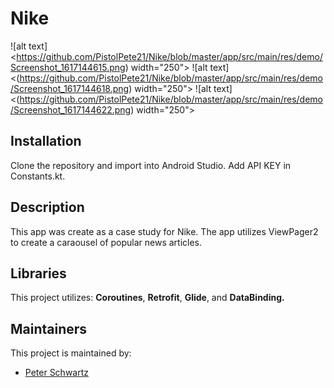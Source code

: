 # Nike
![alt text]<https://github.com/PistolPete21/Nike/blob/master/app/src/main/res/demo/Screenshot_1617144615.png) width="250">
![alt text]<(https://github.com/PistolPete21/Nike/blob/master/app/src/main/res/demo/Screenshot_1617144618.png) width="250">
![alt text]<(https://github.com/PistolPete21/Nike/blob/master/app/src/main/res/demo/Screenshot_1617144622.png) width="250">

## Installation
Clone the repository and import into Android Studio. Add API KEY in Constants.kt.

## Description
This app was create as a case study for Nike. The app utilizes ViewPager2 to create a caraousel of popular news articles.

## Libraries
This project utilizes: **Coroutines**, **Retrofit**, **Glide**, and **DataBinding.**

## Maintainers
This project is maintained by:
* [Peter Schwartz](https://github.com/PistolPete21)
